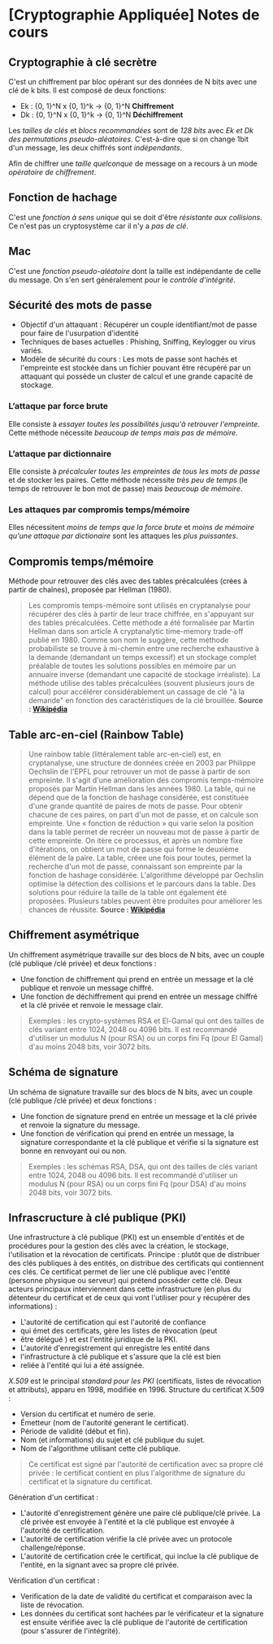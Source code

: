 # [Cryptographie Appliquée] Notes de cours
## Cryptographie à clé secrètre
C'est un chiffrement par bloc opérant sur des données de N bits avec une clé de k bits. Il est composé de deux fonctions:
- Ek : {0, 1}^N x {0, 1}^k -> {0, 1}^N **Chiffrement**
- Dk : {0, 1}^N x {0, 1}^k -> {0, 1}^N **Déchiffrement**

Les _tailles de clés_ et _blocs recommandées_ sont de _128 bits_ avec _Ek et Dk des permutations pseudo-aléatoires_. C'est-à-dire que si on change 1bit d'un message, les deux chiffrés sont _indépendants_.

Afin de chiffrer une _taille quelconque_ de message on a recours à un mode _opératoire de chiffrement_.

## Fonction de hachage
C'est une _fonction à sens unique_ qui se doit d'être _résistante aux collisions_. Ce n'est pas un cryptosystème car il n'y a _pas de clé_.

## Mac
C'est une _fonction pseudo-aléatoire_ dont la taille est indépendante de celle du message. On s'en sert généralement pour le _contrôle d'intégrité_.

## Sécurité des mots de passe
- Objectif d'un attaquant : Récupérer un couple identifiant/mot de passe pour faire de l'usurpation d'identité
- Techniques de bases actuelles : Phishing, Sniffing, Keylogger ou virus variés.
- Modèle de sécurité du cours : Les mots de passe sont hachés et l'empreinte est stockée dans un fichier pouvant être récupéré par un attaquant qui possède un cluster de calcul et une grande capacité de stockage.

### L’attaque par force brute
Elle consiste à _essayer toutes les possibilités jusqu'à retrouver l'empreinte_. Cette méthode nécessite _beaucoup de temps mais pas de mémoire_.

### L’attaque par dictionnaire
Elle consiste à _précalculer toutes les empreintes de tous les mots de passe_ et de stocker les paires. Cette méthode nécessite _très peu de temps_ (le temps de retrouver le bon mot de passe) mais _beaucoup de mémoire_.

### Les attaques par compromis temps/mémoire
Elles nécessitent _moins de temps que la force brute_ et _moins de mémoire qu'une attaque par dictionaire_ sont les attaques les _plus puissantes_.

## Compromis temps/mémoire
Méthode pour retrouver des clés avec des tables précalculées (crées à partir de chaînes), proposée par Hellman (1980).

> Les compromis temps-mémoire sont utilisés en cryptanalyse pour récupérer des clés à partir de leur trace chiffrée, en s'appuyant sur des tables précalculées. Cette méthode a été formalisée par Martin Hellman dans son article A cryptanalytic time-memory trade-off publié en 1980. Comme son nom le suggère, cette méthode probabiliste se trouve à mi-chemin entre une recherche exhaustive à la demande (demandant un temps excessif) et un stockage complet préalable de toutes les solutions possibles en mémoire par un annuaire inverse (demandant une capacité de stockage irréaliste). La méthode utilise des tables précalculées (souvent plusieurs jours de calcul) pour accélérer considérablement un cassage de clé "à la demande" en fonction des caractéristiques de la clé brouillée. **Source : [Wikipédia](http://fr.wikipedia.org/wiki/Compromis_temps-m%C3%A9moire)**

## Table arc-en-ciel (Rainbow Table)
> Une rainbow table (littéralement table arc-en-ciel) est, en cryptanalyse, une structure de données créée en 2003 par Philippe Oechslin de l'EPFL pour retrouver un mot de passe à partir de son empreinte. Il s'agit d'une amélioration des compromis temps-mémoire proposés par Martin Hellman dans les années 1980. La table, qui ne dépend que de la fonction de hashage considérée, est constituée d'une grande quantité de paires de mots de passe. Pour obtenir chacune de ces paires, on part d'un mot de passe, et on calcule son empreinte. Une « fonction de réduction » qui varie selon la position dans la table permet de recréer un nouveau mot de passe à partir de cette empreinte. On itère ce processus, et après un nombre fixe d'itérations, on obtient un mot de passe qui forme le deuxième élément de la paire. La table, créee une fois pour toutes, permet la recherche d'un mot de passe, connaissant son empreinte par la fonction de hashage considérée. L'algorithme développé par Oechslin optimise la détection des collisions et le parcours dans la table. Des solutions pour réduire la taille de la table ont également été proposées. Plusieurs tables peuvent être produites pour améliorer les chances de réussite. **Source : [Wikipédia](http://fr.wikipedia.org/wiki/Rainbow_table)**

## Chiffrement asymétrique
Un chiffrement asymétrique travaille sur des blocs de N bits, avec un couple (clé publique /clé privée) et deux fonctions :
- Une fonction de chiffrement qui prend en entrée un message et la clé publique et renvoie un message chiffré.
- Une fonction de déchiffrement qui prend en entrée un message chiffré et la clé privée et renvoie le message clair.

> Exemples : les crypto-systèmes RSA et El-Gamal qui ont des tailles de clés variant entre 1024, 2048 ou 4096 bits. Il est recommandé d'utiliser un modulus N (pour RSA) ou un corps fini Fq (pour El Gamal) d'au moins 2048 bits, voir 3072 bits.

## Schéma de signature
Un schéma de signature travaille sur des blocs de N bits, avec un couple (clé publique /clé privée) et deux fonctions :
- Une fonction de signature prend en entrée un message et la clé privée et renvoie la signature du message.
- Une fonction de vérification qui prend en entrée un message, la signature correspondante et la clé publique et vérifie si la signature est bonne en renvoyant oui ou non.

> Exemples : les schémas RSA, DSA, qui ont des tailles de clés variant entre 1024, 2048 ou 4096 bits. Il est recommandé d'utiliser un modulus N (pour RSA) ou un corps fini Fq (pour DSA) d'au moins 2048 bits, voir 3072 bits.

## Infrascructure à clé publique (PKI)
Une infrastructure à clé publique (PKI) est un ensemble d'entités et de procédures pour la gestion des clés avec la création, le stockage, l'utilisation et la révocation de certificats. Principe : plutôt que de distribuer des clés publiques à des entités, on distribue des certificats qui contiennent ces clés. Ce certificat permet de lier une clé publique avec l'entité (personne physique ou serveur) qui prétend posséder cette clé. Deux acteurs principaux interviennent dans cette infrastructure (en plus du détenteur du certificat et de ceux qui vont l'utiliser pour y récupérer des informations) :
- L'autorité de certification qui est l'autorité de confiance
- qui émet des certificats, gère les listes de révocation (peut
- être délégué ) et est l'entité juridique de la PKI.
- L'autorité d'enregistrement qui enregistre les entité dans
- l'infrastructure à clé publique et s'assure que la clé est bien
- reliée à l'entité qui lui a été assignée.

_X.509_ est le principal _standard pour les PKI_ (certificats, listes de révocation et attributs), apparu en 1998, modifiée en 1996. Structure du certificat X.509 :
- Version du certificat et numéro de serie.
- Émetteur (nom de l'autorité generant le certificat).
- Période de validité (début et fin).
- Nom (et informations) du sujet et clé publique du sujet.
- Nom de l'algorithme utilisant cette clé publique.

> Ce certificat est signé par l'autorité de certification avec sa propre clé privée : le certificat contient en plus l'algorithme de signature du certificat et la signature du certificat.

Génération d'un certificat :
- L'autorité d'enregistrement génère une paire clé publique/clé privée. La clé privée est envoyée à l'entité et la clé publique est envoyée à l'autorité de certification.
- L'autorité de certification vérifie la clé privée avec un protocole challenge/réponse.
- L'autorité de certification crée le certificat, qui inclue la clé publique de l'entité, en la signant avec sa propre clé privée.

Vérification d'un certificat :
- Verification de la date de validité du certificat et comparaison avec la liste de révocation.
- Les données du certificat sont hachées par le vérificateur et la signature est ensuite vérifiée avec la clé publique de l'autorité de certification (pour s'assurer de l'intégrité).
